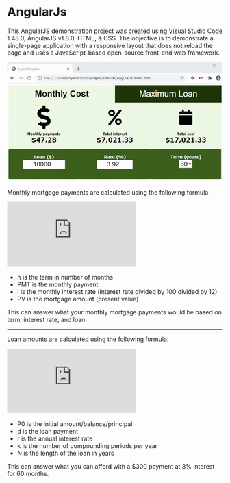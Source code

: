 # AngularJs
This AngularJS demonstration project was created using Visual Studio Code 1.48.0, AngularJS v1.8.0, HTML, & CSS. The objective is to demonstrate a single-page application with a responsive layout that does not reload the page and uses a JavaScript-based open-source front-end web framework.

![Loan Calculator GIF](https://github.com/rdw100/AngularJs/blob/master/assets/images/FVmR3KtYGl.gif)

Monthly mortgage payments are calculated using the following formula:

![Monthly Payments](https://latex.codecogs.com/gif.latex?%5CLARGE%20PMT%3D%5Cfrac%7BPVi%281&plus;i%29%5En%7D%7B%281&plus;i%29%5En-1%7D)

- n is the term in number of months
- PMT is the monthly payment
- i is the monthly interest rate (interest rate divided by 100 divided by 12)
- PV is the mortgage amount (present value)

This can answer what your monthly mortgage payments would be based on term, interest rate, and loan.

---

Loan amounts are calculated using the following formula:

![Affordable Loan](https://latex.codecogs.com/gif.latex?%5CLARGE%20P_%7B0%7D%3D%5Cfrac%7Bd%281-%281&plus;%5Cfrac%7Br%7D%7Bk%7D%29%5E%7B-Nk%7D%29%7D%7B%28%5Cfrac%7Br%7D%7Bk%7D%29%7D)

- P0 is the initial amount/balance/principal
- d is the loan payment
- r is the annual interest rate
- k is the number of compounding periods per year
- N is the length of the loan in years

This can answer what you can afford with a $300 payment at 3% interest for 60 months.
